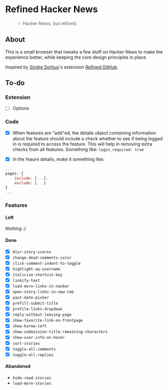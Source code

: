 # Refined Hacker News

> ✨ Hacker News, but refined.

## About

This is a small browser that tweaks a few stuff on Hacker News to make the experience better, while keeping the core design principles in place.

Inspired by [Sindre Sorhus](https://github.com/sindresorhus)'s extension [Refined GitHub](https://github.com/sindresorhus/refined-github).

## To-do

### Extension

- [ ] Options

### Code

- [x] When features are "add"ed, the details object containing information about the feature should include a check whether to see if being logged in is required to access the feature. This will help in removing extra checks from all features. Something like: `login_required: true`

- [x] In the feaure details, make it something like:

```js
...
pages: {
    include: [...],
    exclude: [...]
}
...
```

### Features

#### Left

*Nothing :)*

#### Done

- [x] `blur-story-scores`
- [x] `change-dead-comments-color`
- [x] `click-comment-indent-to-toggle`
- [x] `highlight-op-username`
- [x] `italicise-shortcut-key`
- [x] `linkify-text`
- [x] `load-more-links-in-navbar`
- [x] `open-story-links-in-new-tab`
- [x] `past-date-picker`
- [x] `prefill-submit-title`
- [x] `profile-links-dropdown`
- [x] `reply-without-leaving-page`
- [x] `show-favorite-link-on-frontpage`
- [x] `show-karma-left`
- [x] `show-submission-title-remaining-characters`
- [x] `show-user-info-on-hover`
- [x] `sort-stories`
- [x] `toggle-all-comments`
- [x] `toggle-all-replies`

#### Abandoned

- `hide-read-stories`
- `load-more-stories`